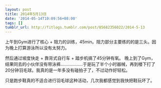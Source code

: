 ```yaml
---
layout: post
title: 2014年5月13日
date: '2014-05-14T10:09:56+08:00'
tags: []
tumblr_url: http://fitlogs.tumblr.com/post/85682356022/2014-5-13
---
```

上午到Gym进行了核心 + 阻力的训练，45min。阻力部分主要练的的是三头。因为晚上打算游泳所以没有太努力。

然后通过坡度快走 + 靠背式自行车 + 踏步机搞了45分钟有氧。
晚上到了Gym，结果同去的小伙伴没有带泳裤………………于是玩了半个小时器械，再到楼下打了20分钟羽毛球。我真的是一年多没有碰拍子了，不过动作好轻松。

只是跑步鞋真的不适合进行羽毛球这种活动，几次我都感觉到我快把鞋玩坏了。
